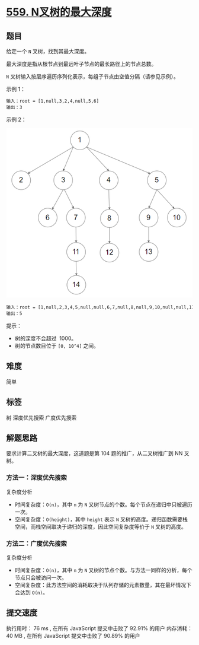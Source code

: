 # [559. N叉树的最大深度](https://leetcode-cn.com/problems/maximum-depth-of-n-ary-tree/)

## 题目

给定一个 `N` 叉树，找到其最大深度。

最大深度是指从根节点到最远叶子节点的最长路径上的节点总数。

`N` 叉树输入按层序遍历序列化表示，每组子节点由空值分隔（请参见示例）。

示例 1：

```txt
输入：root = [1,null,3,2,4,null,5,6]
输出：3
```

示例 2：

![alt](./imgs/559-eg2.png)

```txt
输入：root = [1,null,2,3,4,5,null,null,6,7,null,8,null,9,10,null,null,11,null,12,null,13,null,null,14]
输出：5
```

提示：

- 树的深度不会超过  1000。
- 树的节点数目位于 `[0, 10^4]` 之间。

## 难度

简单

## 标签

树 深度优先搜索 广度优先搜索

## 解题思路

要求计算二叉树的最大深度，这道题是第 104 题的推广，从二叉树推广到 NN 叉树。

### 方法一：深度优先搜索

复杂度分析

- 时间复杂度：`O(n)`，其中 `n` 为 `N` 叉树节点的个数。每个节点在递归中只被遍历一次。
- 空间复杂度：`O(height)`，其中 `height` 表示 `N` 叉树的高度。递归函数需要栈空间，而栈空间取决于递归的深度，因此空间复杂度等价于 `N` 叉树的高度。

### 方法二：广度优先搜索

复杂度分析

- 时间复杂度：`O(n)`，其中 `n` 为 `N` 叉树的节点个数。与方法一同样的分析，每个节点只会被访问一次。
- 空间复杂度：此方法空间的消耗取决于队列存储的元素数量，其在最坏情况下会达到 `O(n)`。

## 提交速度

执行用时：
76 ms
, 在所有 JavaScript 提交中击败了
92.91%
的用户
内存消耗：
40 MB
, 在所有 JavaScript 提交中击败了
90.89%
的用户

